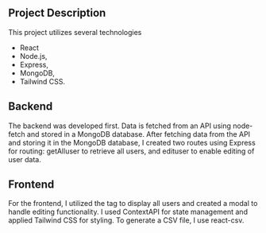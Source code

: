 ## Project Description
This project utilizes several technologies
* React
*  Node.js, 
*  Express,
*  MongoDB, 
*  Tailwind CSS.

## Backend
The backend was developed first. Data is fetched from an API using node-fetch and stored in a MongoDB database. After fetching data from the API and storing it in the MongoDB database, I created two routes using Express for routing: getAlluser to retrieve all users, and edituser to enable editing of user data.

## Frontend
For the frontend, I utilized the <table> tag to display all users and created a modal to handle editing functionality. I used ContextAPI for state management and applied Tailwind CSS for styling. To generate a CSV file, I use react-csv.
